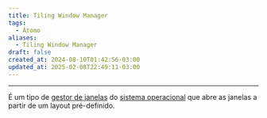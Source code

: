 ```yaml
---
title: Tiling Window Manager
tags:
  - Átomo
aliases:
  - Tiling Window Manager
draft: false
created_at: 2024-08-10T01:42:56-03:00
updated_at: 2025-02-08T22:49:11-03:00
---
```


---

É um tipo de [gestor de janelas](content/atomos/2024/12/23/Gestor_de_janelas.md) do [sistema operacional](content/entrada/2024/08/04/Sistema_Operacional.md) que abre as janelas a partir de um layout pré-definido.